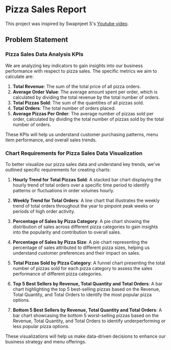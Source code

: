 # Pizza Sales Report
This project was inspired by Swapnjeet S's [Youtube video](https://www.youtube.com/watch?v=lrl0vz-p-yc).
<br>

## Problem Statement
### Pizza Sales Data Analysis KPIs

We are analyzing key indicators to gain insights into our business performance with respect to pizza sales. The specific metrics we aim to calculate are:

1. **Total Revenue**: The sum of the total price of all pizza orders.
2. **Average Order Value**: The average amount spent per order, which is calculated by dividing the total revenue by the total number of orders.
3. **Total Pizzas Sold**: The sum of the quantities of all pizzas sold.
4. **Total Orders**: The total number of orders placed.
5. **Average Pizzas Per Order**: The average number of pizzas sold per order, calculated by dividing the total number of pizzas sold by the total number of orders.

These KPIs will help us understand customer purchasing patterns, menu item performance, and overall sales trends.
<br>

### Chart Requirements for Pizza Sales Data Visualization

To better visualize our pizza sales data and understand key trends, we've outlined specific requirements for creating charts:

1. **Hourly Trend for Total Pizzas Sold**: A stacked bar chart displaying the hourly trend of total orders over a specific time period to identify patterns or fluctuations in order volumes hourly.

2. **Weekly Trend for Total Orders**: A line chart that illustrates the weekly trend of total orders throughout the year to pinpoint peak weeks or periods of high order activity.

3. **Percentage of Sales by Pizza Category**: A pie chart showing the distribution of sales across different pizza categories to gain insights into the popularity and contribution to overall sales.

4. **Percentage of Sales by Pizza Size**: A pie chart representing the percentage of sales attributed to different pizza sizes, helping us understand customer preferences and their impact on sales.

5. **Total Pizzas Sold by Pizza Category**: A funnel chart presenting the total number of pizzas sold for each pizza category to assess the sales performance of different pizza categories.

6. **Top 5 Best Sellers by Revenue, Total Quantity and Total Orders**: A bar chart highlighting the top 5 best-selling pizzas based on the Revenue, Total Quantity, and Total Orders to identify the most popular pizza options.

7. **Bottom 5 Best Sellers by Revenue, Total Quantity and Total Orders**: A bar chart showcasing the bottom 5 worst-selling pizzas based on the Revenue, Total Quantity, and Total Orders to identify underperforming or less popular pizza options.

These visualizations will help us make data-driven decisions to enhance our business strategy and menu offerings.
